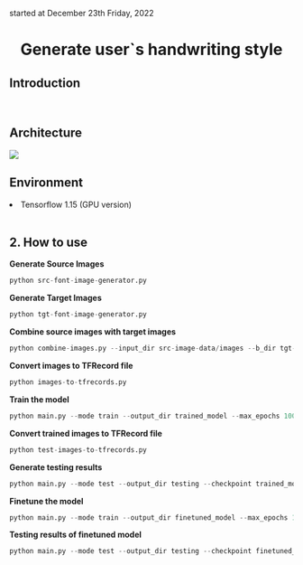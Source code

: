 started at December 23th Friday, 2022

<div align='center'>
    <h1>Generate user`s handwriting style</h1>
</div>

<h2>Introduction</h2>


<br>

<h2>Architecture</h2>
<img src="images/architecture/architecture.png"/>

<br>

<h2>Environment</h2>
<li>Tensorflow 1.15 (GPU version)</li>

<br>

<h2>2. How to use</h2>

<b>Generate Source Images</b>

```python
python src-font-image-generator.py
```

<b>Generate Target Images</b>

```python
python tgt-font-image-generator.py
```

<b>Combine source images with target images</b>

```python
python combine-images.py --input_dir src-image-data/images --b_dir tgt-image-data/images --operation combine
```

<b>Convert images to TFRecord file</b>

```python
python images-to-tfrecords.py
```

<b>Train the model</b>

```python
python main.py --mode train --output_dir trained_model --max_epochs 100
```

<b>Convert trained images to TFRecord file</b>

```python
python test-images-to-tfrecords.py
```

<b>Generate testing results</b>

```python
python main.py --mode test --output_dir testing --checkpoint trained_model
```

<b>Finetune the model</b>

```python
python main.py --mode train --output_dir finetuned_model --max_epochs 100 --checkpoint trained_model
```

<b>Testing results of finetuned model</b>

```python
python main.py --mode test --output_dir testing --checkpoint finetuned_model
```